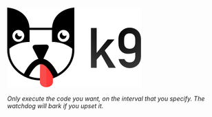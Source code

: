 ![k9 logo](resources/logo.png)

*Only execute the code you want, on the interval that you specify. The watchdog will bark if you upset it.*

